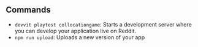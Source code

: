 ## Commands

- `devvit playtest collocationgame`: Starts a development server where you can develop your application live on Reddit.
- `npm run upload`: Uploads a new version of your app
